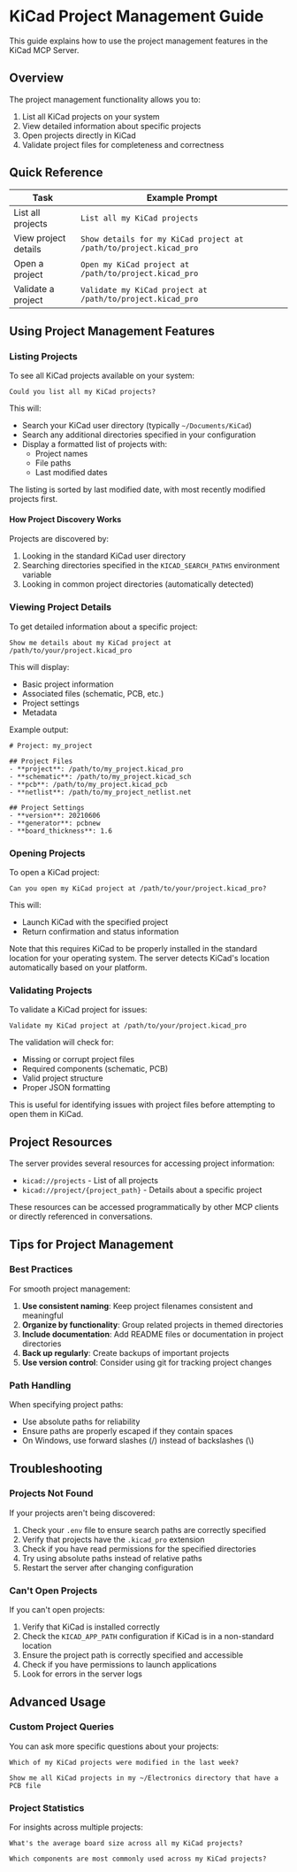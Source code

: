 # KiCad Project Management Guide

This guide explains how to use the project management features in the KiCad MCP Server.

## Overview

The project management functionality allows you to:

1. List all KiCad projects on your system
2. View detailed information about specific projects
3. Open projects directly in KiCad
4. Validate project files for completeness and correctness

## Quick Reference

| Task | Example Prompt |
|------|---------------|
| List all projects | `List all my KiCad projects` |
| View project details | `Show details for my KiCad project at /path/to/project.kicad_pro` |
| Open a project | `Open my KiCad project at /path/to/project.kicad_pro` |
| Validate a project | `Validate my KiCad project at /path/to/project.kicad_pro` |

## Using Project Management Features

### Listing Projects

To see all KiCad projects available on your system:

```
Could you list all my KiCad projects?
```

This will:
- Search your KiCad user directory (typically `~/Documents/KiCad`)
- Search any additional directories specified in your configuration
- Display a formatted list of projects with:
  - Project names
  - File paths
  - Last modified dates

The listing is sorted by last modified date, with most recently modified projects first.

#### How Project Discovery Works

Projects are discovered by:
1. Looking in the standard KiCad user directory
2. Searching directories specified in the `KICAD_SEARCH_PATHS` environment variable
3. Looking in common project directories (automatically detected)

### Viewing Project Details

To get detailed information about a specific project:

```
Show me details about my KiCad project at /path/to/your/project.kicad_pro
```

This will display:
- Basic project information
- Associated files (schematic, PCB, etc.)
- Project settings
- Metadata

Example output:
```
# Project: my_project

## Project Files
- **project**: /path/to/my_project.kicad_pro
- **schematic**: /path/to/my_project.kicad_sch
- **pcb**: /path/to/my_project.kicad_pcb
- **netlist**: /path/to/my_project_netlist.net

## Project Settings
- **version**: 20210606
- **generator**: pcbnew
- **board_thickness**: 1.6
```

### Opening Projects

To open a KiCad project:

```
Can you open my KiCad project at /path/to/your/project.kicad_pro?
```

This will:
- Launch KiCad with the specified project
- Return confirmation and status information

Note that this requires KiCad to be properly installed in the standard location for your operating system. The server detects KiCad's location automatically based on your platform.

### Validating Projects

To validate a KiCad project for issues:

```
Validate my KiCad project at /path/to/your/project.kicad_pro
```

The validation will check for:
- Missing or corrupt project files
- Required components (schematic, PCB)
- Valid project structure
- Proper JSON formatting

This is useful for identifying issues with project files before attempting to open them in KiCad.

## Project Resources

The server provides several resources for accessing project information:

- `kicad://projects` - List of all projects
- `kicad://project/{project_path}` - Details about a specific project

These resources can be accessed programmatically by other MCP clients or directly referenced in conversations.

## Tips for Project Management

### Best Practices

For smooth project management:

1. **Use consistent naming**: Keep project filenames consistent and meaningful
2. **Organize by functionality**: Group related projects in themed directories
3. **Include documentation**: Add README files or documentation in project directories
4. **Back up regularly**: Create backups of important projects
5. **Use version control**: Consider using git for tracking project changes

### Path Handling

When specifying project paths:

- Use absolute paths for reliability
- Ensure paths are properly escaped if they contain spaces
- On Windows, use forward slashes (/) instead of backslashes (\\)

## Troubleshooting

### Projects Not Found

If your projects aren't being discovered:

1. Check your `.env` file to ensure search paths are correctly specified
2. Verify that projects have the `.kicad_pro` extension
3. Check if you have read permissions for the specified directories
4. Try using absolute paths instead of relative paths
5. Restart the server after changing configuration

### Can't Open Projects

If you can't open projects:

1. Verify that KiCad is installed correctly
2. Check the `KICAD_APP_PATH` configuration if KiCad is in a non-standard location
3. Ensure the project path is correctly specified and accessible
4. Check if you have permissions to launch applications
5. Look for errors in the server logs

## Advanced Usage

### Custom Project Queries

You can ask more specific questions about your projects:

```
Which of my KiCad projects were modified in the last week?
```

```
Show me all KiCad projects in my ~/Electronics directory that have a PCB file
```

### Project Statistics

For insights across multiple projects:

```
What's the average board size across all my KiCad projects?
```

```
Which components are most commonly used across my KiCad projects?
```
